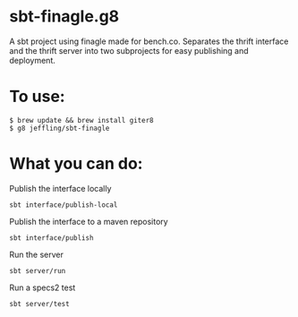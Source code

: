 sbt-finagle.g8
==============

A sbt project using finagle made for bench.co. Separates the thrift interface and the thrift server into two subprojects for easy publishing and deployment. 

To use:
========

    $ brew update && brew install giter8
    $ g8 jeffling/sbt-finagle
  
What you can do:
==================

Publish the interface locally  

    sbt interface/publish-local
  
Publish the interface to a maven repository  

    sbt interface/publish
  
Run the server  

    sbt server/run
  
Run a specs2 test  

    sbt server/test
